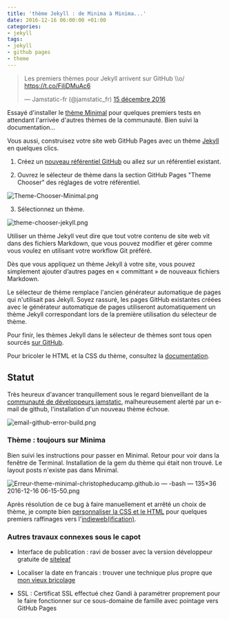 ```yaml
---
title: 'thème Jekyll : de Minima à Minima...'
date: 2016-12-16 06:00:00 +01:00
categories:
- jekyll
tags:
- jekyll
- github pages
- theme
---
```


<blockquote class="twitter-tweet" data-lang="fr"><p lang="fr" dir="ltr">Les premiers thèmes pour Jekyll arrivent sur GitHub \\o/ <a href="https://t.co/FiljDMuAc6">https://t.co/FiljDMuAc6</a></p>— Jamstatic-fr (@jamstatic_fr) <a href="https://twitter.com/jamstatic_fr/status/809514418656710658">15 décembre 2016</a></blockquote>
<script async src="//platform.twitter.com/widgets.js" charset="utf-8"></script>

Essayé d'installer le [thème Minimal](https://github.com/pages-themes/minimal) pour quelques premiers tests en attendant l'arrivée d'autres thèmes de la communauté. Bien suivi la documentation...

Vous aussi, construisez votre site web GitHub Pages avec un thème [Jekyll](https://jekyllrb.com) en quelques clics.

1. Créez un [nouveau référentiel GitHub](https://github.com/new) ou allez sur un référentiel existant.

2. Ouvrez le sélecteur de thème dans la section GitHub Pages "Theme Chooser"  des réglages de votre référentiel.

![Theme-Chooser-Minimal.png](/uploads/Theme-Chooser-Minimal.png)

3. Sélectionnez un thème.

![theme-chooser-jekyll.png](/uploads/theme-chooser-jekyll.png)

Utiliser un thème Jekyll veut dire que tout votre contenu de site web vit dans des fichiers Markdown, que vous pouvez modifier et gérer comme vous voulez en utilisant votre workflow Git préféré.

Dès que vous appliquez un thème Jekyll à votre site, vous pouvez simplement ajouter d’autres pages en « committant » de nouveaux fichiers Markdown.

Le sélecteur de thème remplace l'ancien générateur automatique de pages qui n'utilisait pas Jekyll. Soyez rassuré, les pages GitHub existantes créées avec le générateur automatique de pages utiliseront automatiquement un thème Jekyll correspondant lors de la première utilisation du sélecteur de thème.

Pour finir, les thèmes Jekyll dans le sélecteur de thèmes sont tous open sourcés [sur GitHub](https://github.com/pages-themes).

Pour bricoler le HTML et la CSS du thème, consultez la [documentation](https://help.github.com/articles/creating-a-github-pages-site-with-the-jekyll-theme-chooser/).

<span id="statut"></span>

## Statut

Très heureux d'avancer tranquillement sous le regard bienveillant de la [communauté de développeurs jamstatic](https://jamstatic.fr/), malheureusement alerté par un e-mail de github, l'installation d'un nouveau thème échoue. 

![email-github-error-build.png](/uploads/email-github-error-build.png)

### Thème : toujours sur Minima

Bien suivi les instructions pour passer en Minimal. Retour pour voir dans la fenêtre de Terminal. Installation de la gem du thème qui était non trouvé. Le layout posts n'existe pas dans Minimal.

![Erreur-theme-minimal-christopheducamp.github.io — -bash — 135×36 2016-12-16 06-15-50.png](/uploads/Erreur-theme-minimal-christopheducamp.github.io%20%E2%80%94%20-bash%20%E2%80%94%20135%C3%9736%202016-12-16%2006-15-50.png)

Après résolution de ce bug à faire manuellement et arrêté un choix de thème, je compte bien [personnaliser la CSS et le HTML](https://help.github.com/articles/customizing-css-and-html-in-your-jekyll-theme/) pour quelques premiers raffinages vers l'[indieweb(ification)](http://indiewebify.me).

### Autres travaux connexes sous le capot

* Interface de publication : ravi de bosser avec la version développeur gratuite de [siteleaf ](http://siteleaf.com)

* Localiser la date en francais : trouver une technique plus propre que [mon vieux bricolage](http://christopheducamp.com/2013/12/26/jekyll-localiser-la-date/)

* SSL : Certificat SSL effectué chez Gandi à paramétrer proprement pour le faire fonctionner sur ce sous-domaine de famille avec pointage vers GitHub Pages